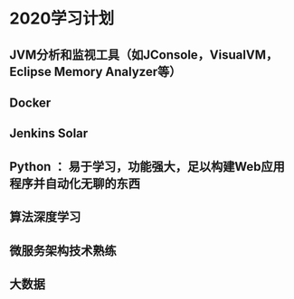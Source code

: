 # 2020学习计划

## JVM分析和监视工具（如JConsole，VisualVM，Eclipse Memory Analyzer等）

## Docker

## Jenkins Solar

## Python ： 易于学习，功能强大，足以构建Web应用程序并自动化无聊的东西

## 算法深度学习

## 微服务架构技术熟练

## 大数据